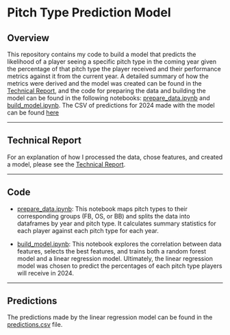 # Pitch Type Prediction Model

## Overview
This repository contains my code to build a model that predicts the likelihood of a player seeing a specific pitch type in the coming year given the percentage of that pitch type the player received and their performance metrics against it from the current year. A detailed summary of how the metrics were derived and the model was created can be found in the [Technical Report](https://docs.google.com/document/d/1v8WMgPdgAzHtS2eH7wphh_V_jMoTtOdUM0O7WI0Tzxw/edit?usp=sharing), and the code for preparing the data and building the model can be found in the following notebooks: [prepare_data.ipynb](./prepare_data.ipynb) and [build_model.ipynb](./build_model.ipynb). The CSV of predictions for 2024 made with the model can be found [here](./predictions.csv)

---

## Technical Report
For an explanation of how I processed the data, chose features, and created a model, please see the [Technical Report](https://docs.google.com/document/d/1v8WMgPdgAzHtS2eH7wphh_V_jMoTtOdUM0O7WI0Tzxw/edit?usp=sharing).

---

## Code
- [prepare_data.ipynb](./prepare_data.ipynb): This notebook maps pitch types to their corresponding groups (FB, OS, or BB) and splits the data into dataframes by year and pitch type. It calculates summary statistics for each player against each pitch type for each year.

- [build_model.ipynb](./build_model.ipynb): This notebook explores the correlation between data features, selects the best features, and trains both a random forest model and a linear regression model. Ultimately, the linear regression model was chosen to predict the percentages of each pitch type players will receive in 2024. 


---

## Predictions
The predictions made by the linear regression model can be found in the [predictions.csv](./predictions.csv) file.


